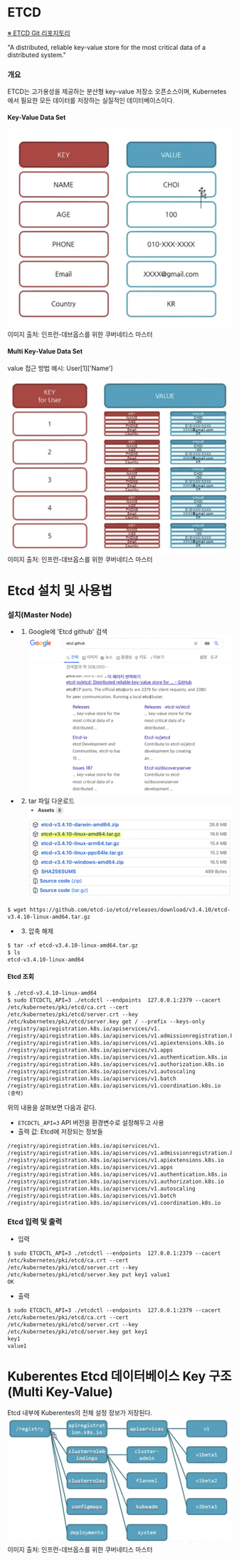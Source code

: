 # ETCD

[※ ETCD Git 리포지토리](https://github.com/etcd-io/etcd)

"A distributed, reliable key-value store for the most critical data of a distributed system."

### 개요

ETCD는 고가용성을 제공하는 분산형 key-value 저장소 오픈소스이며, Kubernetes에서 필요한 모든 데이터를 저장하는 실질적인 데이터베이스이다.   

#### Key-Value Data Set
![](/STEP1-core-concepts-of-k8s/images/01-Etcd-1.png)  
이미지 출처: 인프런-데브옵스를 위한 쿠버네티스 마스터

#### Multi Key-Value Data Set

value 접근 방법 예시: User[1]['Name']

![](/STEP1-core-concepts-of-k8s/images/01-Etcd-2.png)  
이미지 출처: 인프런-데브옵스를 위한 쿠버네티스 마스터

# Etcd 설치 및 사용법

### 설치(Master Node)

* 1) Google에 'Etcd github' 검색
![](/STEP1-core-concepts-of-k8s/images/01-Etcd-3.png)  

* 2) tar 파일 다운로드
![](/STEP1-core-concepts-of-k8s/images/01-Etcd-4.png)  

```
$ wget https://github.com/etcd-io/etcd/releases/download/v3.4.10/etcd-v3.4.10-linux-amd64.tar.gz
```

* 3) 압축 해제
```
$ tar -xf etcd-v3.4.10-linux-amd64.tar.gz
$ ls
etcd-v3.4.10-linux-amd64
```

#### Etcd 조회
```
$ ./etcd-v3.4.10-linux-amd64
$ sudo ETCDCTL_API=3 ./etcdctl --endpoints  127.0.0.1:2379 --cacert /etc/kubernetes/pki/etcd/ca.crt --cert /etc/kubernetes/pki/etcd/server.crt --key /etc/kubernetes/pki/etcd/server.key get / --prefix --keys-only
/registry/apiregistration.k8s.io/apiservices/v1.
/registry/apiregistration.k8s.io/apiservices/v1.admissionregistration.k8s.io
/registry/apiregistration.k8s.io/apiservices/v1.apiextensions.k8s.io
/registry/apiregistration.k8s.io/apiservices/v1.apps
/registry/apiregistration.k8s.io/apiservices/v1.authentication.k8s.io
/registry/apiregistration.k8s.io/apiservices/v1.authorization.k8s.io
/registry/apiregistration.k8s.io/apiservices/v1.autoscaling
/registry/apiregistration.k8s.io/apiservices/v1.batch
/registry/apiregistration.k8s.io/apiservices/v1.coordination.k8s.io
(중략)
```

위의 내용을 살펴보면 다음과 같다.

* `ETCDCTL_API=3` API 버전을 환경변수로 설정해두고 사용
* 출력 값: Etcd에 저장되는 정보들
```
/registry/apiregistration.k8s.io/apiservices/v1.
/registry/apiregistration.k8s.io/apiservices/v1.admissionregistration.k8s.io
/registry/apiregistration.k8s.io/apiservices/v1.apiextensions.k8s.io
/registry/apiregistration.k8s.io/apiservices/v1.apps
/registry/apiregistration.k8s.io/apiservices/v1.authentication.k8s.io
/registry/apiregistration.k8s.io/apiservices/v1.authorization.k8s.io
/registry/apiregistration.k8s.io/apiservices/v1.autoscaling
/registry/apiregistration.k8s.io/apiservices/v1.batch
/registry/apiregistration.k8s.io/apiservices/v1.coordination.k8s.io
```

### Etcd 입력 및 출력

* 입력
```
$ sudo ETCDCTL_API=3 ./etcdctl --endpoints  127.0.0.1:2379 --cacert /etc/kubernetes/pki/etcd/ca.crt --cert /etc/kubernetes/pki/etcd/server.crt --key /etc/kubernetes/pki/etcd/server.key put key1 value1
OK
```

* 출력
```
$ sudo ETCDCTL_API=3 ./etcdctl --endpoints  127.0.0.1:2379 --cacert /etc/kubernetes/pki/etcd/ca.crt --cert /etc/kubernetes/pki/etcd/server.crt --key /etc/kubernetes/pki/etcd/server.key get key1
key1
value1
```

# Kuberentes Etcd 데이터베이스 Key 구조(Multi Key-Value)

Etcd 내부에 Kuberentes의 전체 설정 정보가 저장된다.
![](/STEP1-core-concepts-of-k8s/images/01-Etcd-5.png)  
이미지 출처: 인프런-데브옵스를 위한 쿠버네티스 마스터
